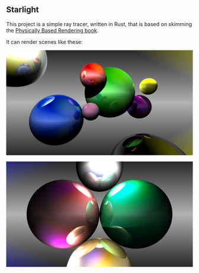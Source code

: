 ## Starlight

This project is a simple ray tracer, written in Rust, that is based on skimming
the [Physically Based Rendering book](http://www.pbr-book.org/3ed-2018/contents.html).

It can render scenes like these:

![First Render](renders/01-first-render-with-reflections.png)

![Reflections](renders/02-lots-of-reflections.png)
